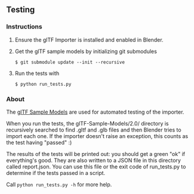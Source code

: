## Testing


### Instructions

1. Ensure the glTF Importer is installed and enabled in Blender.

2. Get the glTF sample models by initializing git submodules

    ````
    $ git submodule update --init --recursive
    ````

3. Run the tests with

    ````
    $ python run_tests.py
    ````


### About

The [glTF Sample Models](https://github.com/KhronosGroup/glTF-Sample-Models)
are used for automated testing of the importer.

When you run the tests, the glTF-Sample-Models/2.0/ directory is recursively
searched to find .gltf and .glb files and then Blender tries to import
each one. If the importer doesn't raise an exception, this counts as the
test having "passed" :)

The results of the tests will be printed out: you should get a green "ok" if
everything's good. They are also written to a JSON file in this directory
called report.json. You can use this file or the exit code of run_tests.py
to determine if the tests passed in a script.

Call `python run_tests.py -h` for more help.
